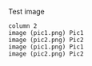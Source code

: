 Test image

```imgs
column 2
image (pic1.png) Pic1
image (pic2.png) Pic2
image (pic1.png) Pic1
image (pic2.png) Pic2
```
